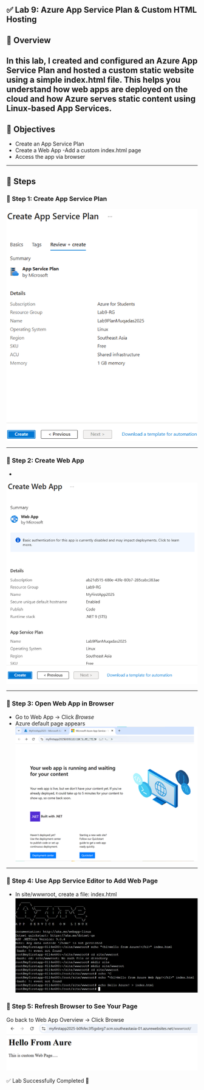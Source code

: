 ## ✅ Lab 9: Azure App Service Plan & Custom HTML Hosting

## 🧾 Overview
In this lab, I created and configured an Azure App Service Plan and hosted a custom static website using a simple index.html file.
This helps you understand how web apps are deployed on the cloud and how Azure serves static content using Linux-based App Services.
---

## 🎯 Objectives
- Create an App Service Plan
- Create a Web App
-Add a custom index.html page
- Access the app via browser

---

## 🔧 Steps

### 📌 Step 1: Create App Service Plan  

![1](1_create_app_service_plan.png)

---

### 📌 Step 2: Create Web App  
- 
![2](2_create_web_app.png)

---

### 📌 Step 3: Open Web App in Browser  
- Go to Web App → Click *Browse*  
- Azure default page appears  
![3](3_azure_default_webapp.png)

---

### 📌 Step 4: Use App Service Editor to Add Web Page  
- In site/wwwroot, create a file: index.html
![4](4_add_index_html.png)

### 📌 Step 5: Refresh Browser to See Your Page
Go back to Web App Overview → Click Browse
![5](5_custom_webapp_output.png)


✅ Lab Successfully Completed 🎉
